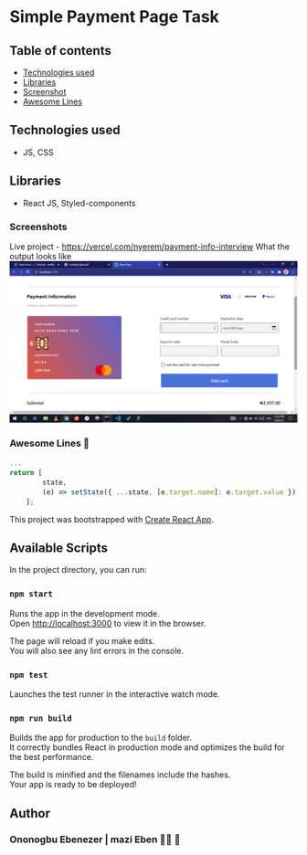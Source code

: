 # Simple Payment Page Task

## Table of contents

-   [Technologies used](#technologies-used)
-   [Libraries](#libraries)
-   [Screenshot](#screenshots)
-   [Awesome Lines](#awesome-lines)

## Technologies used

-   JS, CSS

## Libraries

-   React JS, Styled-components

### Screenshots

Live project - https://vercel.com/nyerem/payment-info-interview
What the output looks like
![Screenshot ](./screenshot.png)

### Awesome Lines 🎉

```js
...
return [
        state,
        (e) => setState({ ...state, [e.target.name]: e.target.value }),
    ];
```

This project was bootstrapped with [Create React App](https://github.com/facebook/create-react-app).

## Available Scripts

In the project directory, you can run:

### `npm start`

Runs the app in the development mode.<br />
Open [http://localhost:3000](http://localhost:3000) to view it in the browser.

The page will reload if you make edits.<br />
You will also see any lint errors in the console.

### `npm test`

Launches the test runner in the interactive watch mode.<br />

### `npm run build`

Builds the app for production to the `build` folder.<br />
It correctly bundles React in production mode and optimizes the build for the best performance.

The build is minified and the filenames include the hashes.<br />
Your app is ready to be deployed!

## Author

### Ononogbu Ebenezer | mazi Eben 🚀🚀 🥶

